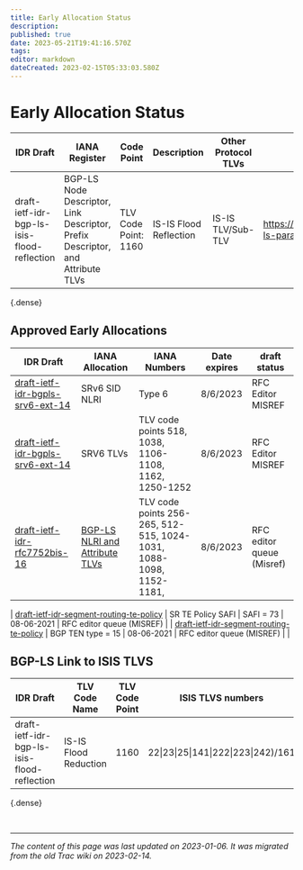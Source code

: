 ```yaml
---
title: Early Allocation Status
description: 
published: true
date: 2023-05-21T19:41:16.570Z
tags: 
editor: markdown
dateCreated: 2023-02-15T05:33:03.580Z
---
```


# Early Allocation Status

|  IDR Draft                                    |  IANA Register                                                                   |  Code Point            |  Description              |  Other Protocol TLVs  |  IANA Link                                          |
|-----------------------------------------------|----------------------------------------------------------------------------------|------------------------|---------------------------|-----------------------|-----------------------------------------------------|
|  draft-ietf-idr-bgp-ls-isis-flood-reflection  |  BGP-LS Node Descriptor, Link Descriptor, Prefix Descriptor, and Attribute TLVs  |  TLV Code Point: 1160  |   IS-IS Flood Reflection  |  IS-IS TLV/Sub-TLV    |  https://www.iana.org/assignments/bgp-ls-parameters |
{.dense}

## Approved Early Allocations 

| IDR Draft | IANA Allocation | IANA Numbers | Date expires | draft status | 
|---|---|---|---|---|
| [draft-ietf-idr-bgpls-srv6-ext-14](https://datatracker.ietf.org/doc/draft-ietf-idr-bgpls-srv6-ext/) | SRv6 SID NLRI | Type 6 |   8/6/2023 |  RFC Editor MISREF | 
| [draft-ietf-idr-bgpls-srv6-ext-14](https://datatracker.ietf.org/doc/draft-ietf-idr-bgpls-srv6-ext/) | SRV6 TLVs | TLV code points 518, 1038, 1106-1108, 1162, 1250-1252 | 8/6/2023 | RFC Editor MISREF | 
| [draft-ietf-idr-rfc7752bis-16](https://datatracker.ietf.org/doc/html/draft-ietf-idr-rfc7752bis-16)| [BGP-LS NLRI and Attribute TLVs](https://www.iana.org/assignments/bgp-ls-parameters/bgp-ls-parameters.xhtml) | TLV code points 256-265, 512-515, 1024-1031, 1088-1098, 1152-1181,  | 8/6/2023 | RFC editor queue (Misref) | 

| [draft-ietf-idr-segment-routing-te-policy](/group/idr/BGP-Implementation-report/draft-ietf-idr-segment-routing-te-policy-implement) | SR TE Policy SAFI | SAFI = 73 | 08-06-2021 | RFC editor queue (MISREF) | 
| [draft-ietf-idr-segment-routing-te-policy](/group/idr/BGP-Implementation-report/draft-ietf-idr-segment-routing-te-policy-implement)  | BGP TEN type = 15 | 08-06-2021 | RFC editor queue (MISREF) | 
| 


## BGP-LS Link to ISIS TLVS

| IDR Draft                                     |  TLV Code Name          |  TLV Code Point  |  ISIS TLVS numbers                      |
|-----------------------------------------------|-------------------------|------------------|-----------------------------------------|
|  draft-ietf-idr-bgp-ls-isis-flood-reflection  |  IS-IS Flood Reduction  |  1160            |   22\|23\|25\|141\|222\|223\|242)/161   |
{.dense}


&nbsp;
&nbsp;
&nbsp;

---

*The content of this page was last updated on 2023-01-06. It was migrated from the old Trac wiki on 2023-02-14.*
